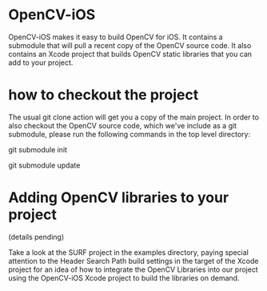 OpenCV-iOS
=======

OpenCV-iOS makes it easy to build OpenCV for iOS.  It contains a submodule that will
pull a recent copy of the OpenCV source code.  It also contains an Xcode project
that builds OpenCV static libraries that you can add to your project.

how to checkout the project
=======
The usual git clone action will get you a copy of the main project.  In order to
also checkout the OpenCV source code, which we've include as a git submodule, 
please run the following commands in the top level directory:

git submodule init

git submodule update

Adding OpenCV libraries to your project
==============================
(details pending)

Take a look at the SURF project in the examples directory, paying special attention
to the Header Search Path build settings in the target of the Xcode project for
an idea of how to integrate the OpenCV Libraries into our project using the OpenCV-iOS
Xcode project to build the libraries on demand.  
